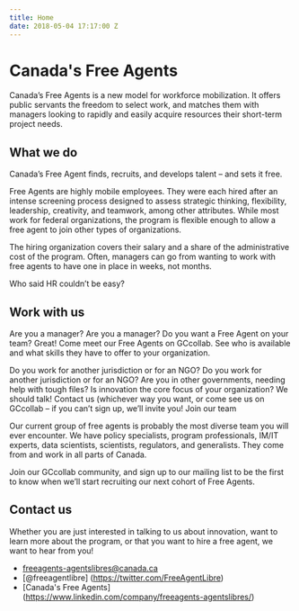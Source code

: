 ```yaml
---
title: Home
date: 2018-05-04 17:17:00 Z
---
```


# Canada's Free Agents

Canada’s Free Agents is a new model for workforce mobilization. It offers public servants the freedom to select work, and matches them with managers looking to rapidly and easily acquire resources their short-term project needs.

## What we do
Canada’s Free Agent finds, recruits, and develops talent – and sets it free.

Free Agents are highly mobile employees. They were each hired after an intense screening process designed to assess strategic thinking, flexibility, leadership, creativity, and teamwork, among other attributes. While most work for federal organizations, the program is flexible enough to allow a free agent to join other types of organizations.

The hiring organization covers their salary and a share of the administrative cost of the program. Often, managers can go from wanting to work with free agents to have one in place in weeks, not months.

Who said HR couldn’t be easy?

## Work with us

Are you a manager? Are you a manager? Do you want a Free Agent on your team? Great! Come meet our Free Agents on GCcollab. See who is available and what skills they have to offer to your organization.

Do you work for another jurisdiction or for an NGO? Do you work for another jurisdiction or for an NGO? Are you in other governments, needing help with tough files? Is innovation the core focus of your organization? We should talk! Contact us (whichever way you want, or come see us on GCcollab – if you can’t sign up, we’ll invite you!
Join our team

Our current group of free agents is probably the most diverse team you will ever encounter. We have policy specialists, program professionals, IM/IT experts, data scientists, scientists, regulators, and generalists. They come from and work in all parts of Canada.

Join our GCcollab community, and sign up to our mailing list to be the first to know when we’ll start recruiting our next cohort of Free Agents.

## Contact us

Whether you are just interested in talking to us about innovation, want to learn more about the program, or that you want to hire a free agent, we want to hear from you!

- [freeagents-agentslibres@canada.ca](mailto:freeagents-agentslibres@canada.ca) 
- [@freeagentlibre] (https://twitter.com/FreeAgentLibre)
- [Canada's Free Agents] (https://www.linkedin.com/company/freeagents-agentslibres/)